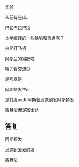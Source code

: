 实验

从前有座山。

巴拉巴拉巴拉

本地编译的一些缺陷和优点呢？

拉斯打飞机

阿斯兰的减肥啦

精力看交流见

是短发是

阿斯顿发生d


是打发asdf
 阿斯顿发送到发阿斯顿发


撒旦法俺是富士达

## 答复

阿斯顿发

发送到爱爱的发

撒旦法

